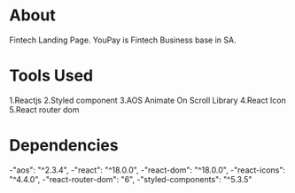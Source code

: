 # About
Fintech Landing Page. YouPay is Fintech Business base in SA. 

# Tools Used
1.Reactjs
2.Styled component
3.AOS Animate On Scroll Library
4.React Icon
5.React router dom
# Dependencies
 -"aos": "^2.3.4",
    -"react": "^18.0.0",
    -"react-dom": "^18.0.0",
    -"react-icons": "^4.4.0",
    -"react-router-dom": "6",
    -"styled-components": "^5.3.5"
